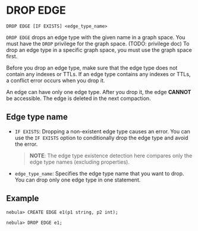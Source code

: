 # DROP EDGE

```ngql
DROP EDGE [IF EXISTS] <edge_type_name>
```

`DROP EDGE` drops an edge type with the given name in a graph space. You must have the `DROP` privilege for the graph space. (TODO: privilege doc) To drop an edge type in a specific graph space, you must use the graph space first.

Before you drop an edge type, make sure that the edge type does not contain any indexes or TTLs. If an edge type contains any indexes or TTLs, a conflict error occurs when you drop it.

An edge can have only one edge type. After you drop it, the edge **CANNOT** be accessible. The edge is deleted in the next compaction.

## Edge type name

- `IF EXISTS`: Dropping a non-existent edge type causes an error. You can use the `IF EXISTS` option to conditionally drop the edge type and avoid the error.

    > **NOTE**: The edge type existence detection here compares only the edge type names (excluding properties).

- `edge_type_name`: Specifies the edge type name that you want to drop. You can drop only one edge type in one statement.

## Example

```ngql
nebula> CREATE EDGE e1(p1 string, p2 int);

nebula> DROP EDGE e1;
```
